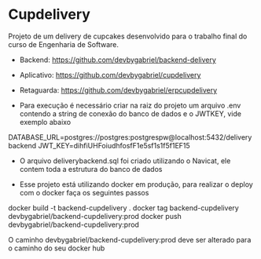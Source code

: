 # Cupdelivery

Projeto de um delivery de cupcakes desenvolvido para o trabalho final do curso de Engenharia de Software.

- Backend: https://github.com/devbygabriel/backend-delivery

- Aplicativo: https://github.com/devbygabriel/cupdelivery

- Retaguarda: https://github.com/devbygabriel/erpcupdelivery

- Para execução é necessário criar na raiz do projeto um arquivo .env contendo a string de conexão do banco de dados e o JWTKEY, vide exemplo abaixo

DATABASE_URL=postgres://postgres:postgrespw@localhost:5432/deliverybackend
JWT_KEY=dihfiUHFoiudhfosfF1e5sf1s1f5f1EF15

- O arquivo deliverybackend.sql foi criado utilizando o Navicat, ele contem toda a estrutura do banco de dados

- Esse projeto está utilizando docker em produção, para realizar o deploy com o docker faça os seguintes passos

docker build -t backend-cupdelivery .
docker tag backend-cupdelivery devbygabriel/backend-cupdelivery:prod
docker push devbygabriel/backend-cupdelivery:prod

O caminho devbygabriel/backend-cupdelivery:prod deve ser alterado para o caminho do seu docker hub
